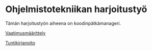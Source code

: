 # Ohjelmistotekniikan harjoitustyö

Tämän harjoitustyön aiheena on koodinpätkämanageri.

[Vaatimusmäärittely](https://github.com/meklu/uni-ohtek/blob/master/dokkarit/vaatimusmäärittely.md)

[Tuntikirjanpito](https://github.com/meklu/uni-ohtek/blob/master/dokkarit/tuntikirjanpito.md)

